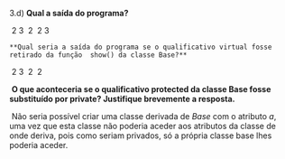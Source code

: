 3.d) **Qual a saída do programa?**

​		2 3
​		2
​		2 3

   	**Qual seria a saída do programa se o qualificativo virtual fosse retirado da função  show() da classe Base?**

​		2 3
​		2
​		2		

​	**O que aconteceria se o qualificativo protected da classe Base fosse substituído por private? Justifique    brevemente a resposta.**

​		Não seria possível criar uma classe derivada de *Base* com o atributo *a*, uma vez que esta classe não poderia aceder aos atributos da classe de onde deriva, 
		pois como seriam privados, só a própria classe base lhes poderia aceder.
